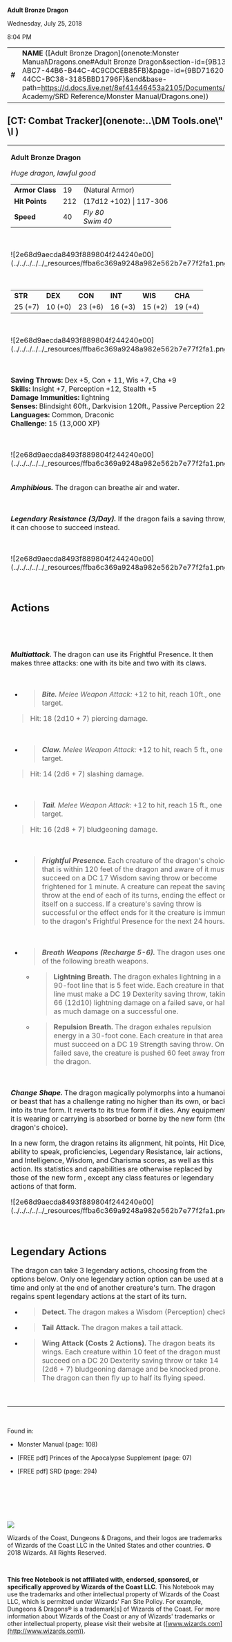 
**Adult Bronze Dragon**

Wednesday, July 25, 2018

8:04 PM

|        |                                                                                                                                                                                                                                                                                                                        |        |         |         |     |       |          |
|--------|------------------------------------------------------------------------------------------------------------------------------------------------------------------------------------------------------------------------------------------------------------------------------------------------------------------------|--------|---------|---------|-----|-------|----------|
| **\#** | **NAME** ([Adult Bronze Dragon](onenote:Monster Manual\\Dragons.one#Adult Bronze Dragon&section-id={9B13BEB9-ABC7-44B6-B44C-4C9CDCEB85FB}&page-id={9BD71620-D971-44CC-BC38-3185BBD1796F}&end&base-path=https://d.docs.live.net/8ef41446453a2105/Documents/Adventure Academy/SRD Reference/Monster Manual/Dragons.one)) | **19** | **212** | **212** | \-  | Notes | 13000 XP |

## [CT: Combat Tracker](onenote:..\\DM Tools.one\\" \l )

<table><tbody><tr class="odd"><td><p><strong>Adult Bronze Dragon</strong></p><p><em>Huge dragon, lawful good<br />
</em></p><table><tbody><tr class="odd"><td><strong>Armor Class</strong></td><td>19</td><td>(Natural Armor)</td></tr><tr class="even"><td><strong>Hit Points</strong></td><td>212</td><td>(17d12 +102) | 117-306</td></tr><tr class="odd"><td><strong>Speed</strong></td><td>40</td><td><em>Fly 80<br />
Swim 40</em></td></tr></tbody></table><p> </p><p>![2e68d9aecda8493f889804f244240e00](../../../../../_resources/ffba6c369a9248a982e562b7e77f2fa1.png)</p><p> </p><table><tbody><tr class="odd"><td><strong>STR</strong></td><td><strong>DEX</strong></td><td><strong>CON</strong></td><td><strong>INT</strong></td><td><strong>WIS</strong></td><td><strong>CHA</strong></td></tr><tr class="even"><td>25 (+7)</td><td>10 (+0)</td><td>23 (+6)</td><td>16 (+3)</td><td>15 (+2)</td><td>19 (+4)</td></tr></tbody></table><p> </p><p>![2e68d9aecda8493f889804f244240e00](../../../../../_resources/ffba6c369a9248a982e562b7e77f2fa1.png)</p><p> </p><p><strong>Saving Throws:</strong> Dex +5, Con + 11, Wis +7, Cha +9<br />
<strong>Skills:</strong> Insight +7, Perception +12, Stealth +5<br />
<strong>Damage Immunities:</strong> lightning<br />
<strong>Senses:</strong> Blindsight 60ft., Darkvision 120ft., Passive Perception 22<br />
<strong>Languages:</strong> Common, Draconic<br />
<strong>Challenge:</strong> 15 (13,000 XP)</p><p> </p><p>![2e68d9aecda8493f889804f244240e00](../../../../../_resources/ffba6c369a9248a982e562b7e77f2fa1.png)</p><p><em><strong><br />
Amphibious.</strong></em> The dragon can breathe air and water.</p><p> </p><p><em><strong>Legendary Resistance (3/Day).</strong></em> If the dragon fails a saving throw, it can choose to succeed instead.</p><p> </p><p>![2e68d9aecda8493f889804f244240e00](../../../../../_resources/ffba6c369a9248a982e562b7e77f2fa1.png)</p><p> </p><h2 id="actions"><strong>Actions</strong></h2><h2 id="section"> </h2><p><em><strong>Multiattack.</strong></em> The dragon can use its Frightful Presence. It then makes three attacks: one with its bite and two with its claws.</p><p> </p><ul><li><blockquote><p><em><strong>Bite.</strong> Melee Weapon Attack:</em> +12 to hit, reach 10ft., one target.</p></blockquote></li></ul><blockquote><p>Hit: 18 (2d10 + 7) piercing damage.</p></blockquote><p> </p><ul><li><blockquote><p><em><strong>Claw.</strong> Melee Weapon Attack:</em> +12 to hit, reach 5 ft., one target.</p></blockquote></li></ul><blockquote><p>Hit: 14 (2d6 + 7) slashing damage.</p></blockquote><p> </p><ul><li><blockquote><p><em><strong>Tail.</strong> Melee Weapon Attack:</em> +12 to hit, reach 15 ft., one target.</p></blockquote></li></ul><blockquote><p>Hit: 16 (2d8 + 7) bludgeoning damage.</p></blockquote><p> </p><ul><li><blockquote><p><em><strong>Frightful Presence.</strong></em> Each creature of the dragon's choice that is within 120 feet of the dragon and aware of it must succeed on a DC 17 Wisdom saving throw or become frightened for 1 minute. A creature can repeat the saving throw at the end of each of its turns, ending the effect on itself on a success. If a creature's saving throw is successful or the effect ends for it the creature is immune to the dragon's Frightful Presence for the next 24 hours.</p></blockquote></li></ul><p> </p><ul><li><blockquote><p><em><strong>Breath Weapons (Recharge 5-6).</strong></em> The dragon uses one of the following breath weapons.</p></blockquote><ul><li><blockquote><p><strong>Lightning Breath.</strong> The dragon exhales lightning in a 90-foot line that is 5 feet wide. Each creature in that line must make a DC 19 Dexterity saving throw, taking 66 (12d10) lightning damage on a failed save, or half as much damage on a successful one.</p></blockquote></li><li><blockquote><p><strong>Repulsion Breath.</strong> The dragon exhales repulsion energy in a 30-foot cone. Each creature in that area must succeed on a DC 19 Strength saving throw. On a failed save, the creature is pushed 60 feet away from the dragon.</p></blockquote></li></ul></li></ul><p> </p><p><em><strong>Change Shape.</strong></em> The dragon magically polymorphs into a humanoid or beast that has a challenge rating no higher than its own, or back into its true form. It reverts to its true form if it dies. Any equipment it is wearing or carrying is absorbed or borne by the new form (the dragon's choice).</p><p>In a new form, the dragon retains its alignment, hit points, Hit Dice, ability to speak, proficiencies, Legendary Resistance, lair actions, and Intelligence, Wisdom, and Charisma scores, as well as this action. Its statistics and capabilities are otherwise replaced by those of the new form , except any class features or legendary actions of that form.</p><p>![2e68d9aecda8493f889804f244240e00](../../../../../_resources/ffba6c369a9248a982e562b7e77f2fa1.png)</p><p> </p><h2 id="legendary-actions"><strong>Legendary Actions</strong></h2><p>The dragon can take 3 legendary actions, choosing from the options below. Only one legendary action option can be used at a time and only at the end of another creature's turn. The dragon regains spent legendary actions at the start of its turn.</p><ul><li><blockquote><p><strong>Detect.</strong> The dragon makes a Wisdom (Perception) check.</p></blockquote></li><li><blockquote><p><strong>Tail Attack.</strong> The dragon makes a tail attack.</p></blockquote></li><li><blockquote><p><strong>Wing Attack (Costs 2 Actions).</strong> The dragon beats its wings. Each creature within 10 feet of the dragon must succeed on a DC 20 Dexterity saving throw or take 14 (2d6 + 7) bludgeoning damage and be knocked prone. The dragon can then fly up to half its flying speed.</p></blockquote></li></ul><p> </p></td></tr></tbody></table>

 

Found in:

-   Monster Manual (page: 108)

-   \[FREE pdf\] Princes of the Apocalypse Supplement (page: 07)

-   \[FREE pdf\] SRD (page: 294)

 

 

 

![](tmp\media\image2.png)

Wizards of the Coast, Dungeons & Dragons, and their logos are trademarks of Wizards of the Coast LLC in the United States and other countries. © 2018 Wizards. All Rights Reserved.

 

**This free Notebook is not affiliated with, endorsed, sponsored, or specifically approved by Wizards of the Coast LLC**. This Notebook may use the trademarks and other intellectual property of Wizards of the Coast LLC, which is permitted under Wizards' Fan Site Policy. For example, Dungeons & Dragons® is a trademark\[s\] of Wizards of the Coast. For more information about Wizards of the Coast or any of Wizards' trademarks or other intellectual property, please visit their website at ([www.wizards.com](http://www.wizards.com)).
